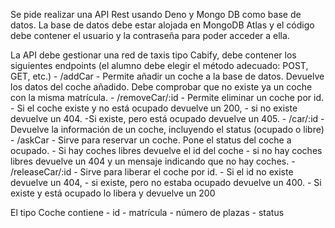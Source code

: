 Se pide realizar una API Rest usando Deno y Mongo DB como base de datos.
La base de datos debe estar alojada en MongoDB Atlas y el código debe contener el usuario y la contraseña para poder acceder a ella.


La API debe gestionar una red de taxis tipo Cabify, debe contener los siguientes endpoints (el alumno debe elegir el método adecuado: POST, GET, etc.)
    - /addCar - Permite añadir un coche a la base de datos. Devuelve los datos del coche añadido. Debe comprobar que no existe ya un coche con la misma matrícula.
    - /removeCar/:id - Permite eliminar un coche por id.
        - Si el coche existe y no está ocupado devuelve un 200,
        - si no existe devuelve un 404.
        -Si existe, pero está ocupado devuelve un 405.
    - /car/:id - Devuelve la información de un coche, incluyendo el status (ocupado o libre)
    - /askCar - Sirve para reservar un coche. Pone el status del coche a ocupado.
        - Si hay coches libres devuelve el id del coche
        - si no hay coches libres devuelve un 404 y un mensaje indicando que no hay coches.
    - /releaseCar/:id - Sirve para liberar el coche por id.
        - Si el id no existe devuelve un 404,
        - si existe, pero no estaba ocupado devuelve un 400.
        - Si existe y está ocupado lo libera y devuelve un 200

El tipo Coche contiene
    - id
    - matrícula
    - número de plazas
    - status